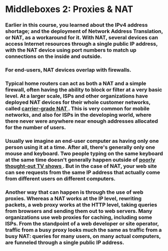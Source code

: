 # Middleboxes 2: Proxies & NAT

### Earlier in this course, you learned about the IPv4 address shortage; and the deployment of Network Address Translation, or NAT, as a workaround for it. With NAT, several devices can access Internet resources through a single public IP address, with the NAT device using port numbers to match up connections on the inside and outside.

### For end-users, NAT devices overlap with firewalls.

### Typical home routers can act as both a NAT and a simple firewall, often having the ability to block or filter at a very basic level. At a larger scale, ISPs and other organizations have deployed NAT devices for their whole customer networks, called <a href="https://en.wikipedia.org/wiki/Carrier-grade_NAT"> carrier-grade NAT </a>. This is very common for mobile networks, and also for ISPs in the developing world, where there never were anywhere near enough addresses allocated for the number of users.

### Usually we imagine an end-user computer as having only one person using it at a time. After all, there's generally only one mouse and keyboard. Two people typing on the same keyboard at the same time doesn't generally happen outside of <a href="https://www.youtube.com/watch?v=u8qgehH3kEQ" > poorly thought-out TV shows </a>. But in the case of NAT, your web site can see requests from the same IP address that actually come from different users on different computers.

### Another way that can happen is through the use of web proxies. Whereas a NAT works at the IP level, rewriting packets, a web proxy works at the HTTP level, taking queries from browsers and sending them out to web servers. Many organizations use web proxies for caching, including some ISPs. From the standpoint of a web developer or site operator, traffic from a busy proxy looks much the same as traffic from a busy NAT: queries for many users, on many actual computers, are funneled through a single public IP address.
